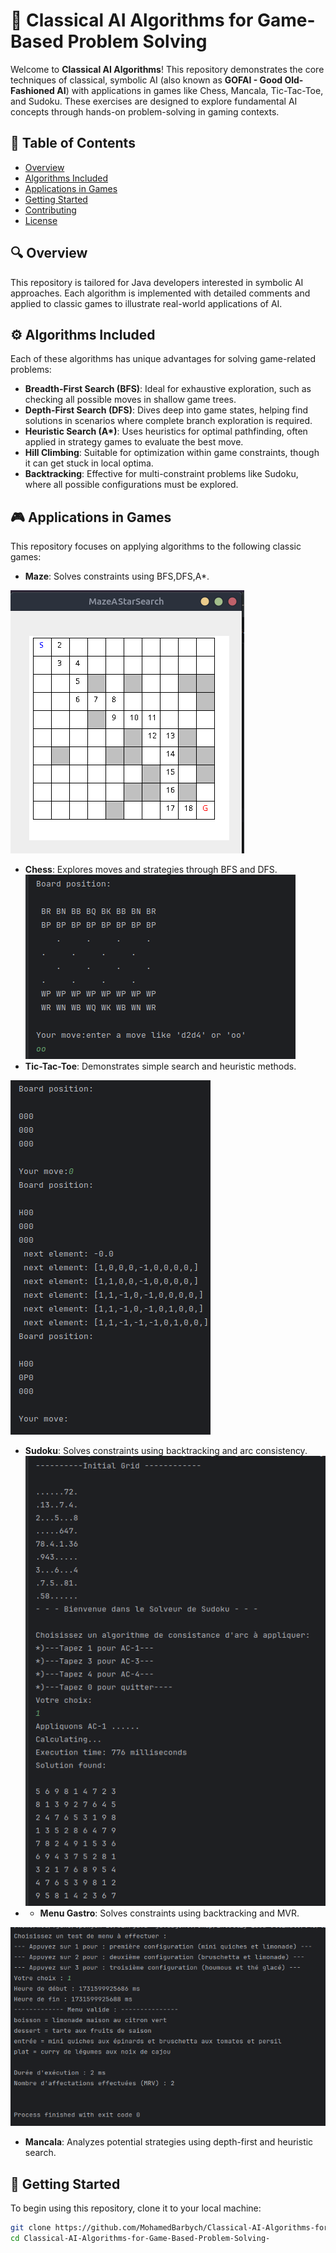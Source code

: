 # 🎲 Classical AI Algorithms for Game-Based Problem Solving

Welcome to **Classical AI Algorithms**! This repository demonstrates the core techniques of classical, symbolic AI (also known as **GOFAI - Good Old-Fashioned AI**) with applications in games like Chess, Mancala, Tic-Tac-Toe, and Sudoku. These exercises are designed to explore fundamental AI concepts through hands-on problem-solving in gaming contexts.

## 📂 Table of Contents
- [Overview](#overview)
- [Algorithms Included](#algorithms-included)
- [Applications in Games](#applications-in-games)
- [Getting Started](#getting-started)
- [Contributing](#contributing)
- [License](#license)

## 🔍 Overview
This repository is tailored for Java developers interested in symbolic AI approaches. Each algorithm is implemented with detailed comments and applied to classic games to illustrate real-world applications of AI.

## ⚙️ Algorithms Included
Each of these algorithms has unique advantages for solving game-related problems:

- **Breadth-First Search (BFS)**: Ideal for exhaustive exploration, such as checking all possible moves in shallow game trees.
- **Depth-First Search (DFS)**: Dives deep into game states, helping find solutions in scenarios where complete branch exploration is required.
- **Heuristic Search (A\*)**: Uses heuristics for optimal pathfinding, often applied in strategy games to evaluate the best move.
- **Hill Climbing**: Suitable for optimization within game constraints, though it can get stuck in local optima.
- **Backtracking**: Effective for multi-constraint problems like Sudoku, where all possible configurations must be explored.

## 🎮 Applications in Games
This repository focuses on applying algorithms to the following classic games:
- **Maze**: Solves constraints using BFS,DFS,A*.

![img.png](img.png)
- **Chess**: Explores moves and strategies through BFS and DFS.
![img_2.png](img_2.png)
- **Tic-Tac-Toe**: Demonstrates simple search and heuristic methods.

![img_3.png](img_3.png)
- **Sudoku**: Solves constraints using backtracking and arc consistency.
![img_1.png](img_1.png)
- - **Menu Gastro**: Solves constraints using backtracking and MVR.

![img_4.png](img_4.png)
- **Mancala**: Analyzes potential strategies using depth-first and heuristic search.




## 🚀 Getting Started
To begin using this repository, clone it to your local machine:



```bash
git clone https://github.com/MohamedBarbych/Classical-AI-Algorithms-for-Game-Based-Problem-Solving-.git
cd Classical-AI-Algorithms-for-Game-Based-Problem-Solving-


